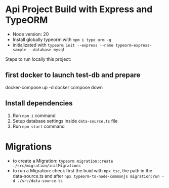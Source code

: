 # Api Project Build with Express and TypeORM

- Node version: 20 
- Install globally typeorm with `npm i type orm -g`
- initializated with `typeorm init --express --name typeorm-express-sample --database mysql`

Steps to run locally this project:

## first docker to launch test-db and prepare 

docker-compose up -d
docker compose down 

## Install dependencies

1. Run `npm i` command
2. Setup database settings inside `data-source.ts` file
3. Run `npm start` command

# Migrations

- to create a Migration: `typeorm migration:create ./src/migration/initMigrations` 
- to run a Migration: check first the buid with `npx tsc`, the path in the data-source.ts and after `npx typeorm-ts-node-commonjs migration:run -d ./src/data-source.ts` 